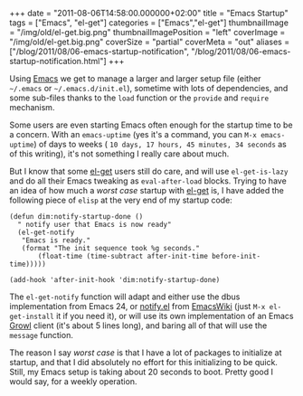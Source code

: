 +++
date = "2011-08-06T14:58:00.000000+02:00"
title = "Emacs Startup"
tags = ["Emacs", "el-get"]
categories = ["Emacs","el-get"]
thumbnailImage = "/img/old/el-get.big.png"
thumbnailImagePosition = "left"
coverImage = "/img/old/el-get.big.png"
coverSize = "partial"
coverMeta = "out"
aliases = ["/blog/2011/08/06-emacs-startup-notification",
           "/blog/2011/08/06-emacs-startup-notification.html"]
+++

Using 
[Emacs](http://www.gnu.org/software/emacs/) we get to manage a larger and larger setup file (either 
`~/.emacs`
or 
`~/.emacs.d/init.el`), sometime with lots of dependencies, and some
sub-files thanks to the 
`load` function or the 
`provide` and 
`require` mechanism.

Some users are even starting Emacs often enough for the startup time to be a
concern.  With an 
`emacs-uptime` (yes it's a command, you can 
`M-x
emacs-uptime`) of days to weeks (
`10 days, 17 hours, 45 minutes, 34 seconds` as
of this writing), it's not something I really care about much.

But I know that some 
[el-get](http://tapoueh.org/emacs/el-get.html) users still do care, and will use 
`el-get-is-lazy`
and do all their Emacs tweaking as 
`eval-after-load` blocks.  Trying to have
an idea of how much a 
*worst case* startup with 
[el-get](http://www.emacswiki.org/emacs/el-get) is, I have added the
following piece of 
`elisp` at the very end of my startup code:

~~~
(defun dim:notify-startup-done ()
  " notify user that Emacs is now ready"
  (el-get-notify
   "Emacs is ready."
   (format "The init sequence took %g seconds."
	   (float-time (time-subtract after-init-time before-init-time)))))

(add-hook 'after-init-hook 'dim:notify-startup-done)
~~~


The 
`el-get-notify` function will adapt and either use the dbus implementation
from Emacs 24, or 
[notify.el](http://www.emacswiki.org/emacs/notify.el) from 
[EmacsWiki](http://www.emacswiki.org/) (just 
`M-x el-get-install` it if
you need it), or will use its own implementation of an Emacs 
[Growl](http://growl.info/) client
(it's about 5 lines long), and baring all of that will use the 
`message`
function.

The reason I say 
*worst case* is that I have a lot of packages to initialize
at startup, and that I did absolutely no effort for this initializing to be
quick.  Still, my Emacs setup is taking about 20 seconds to boot.  Pretty
good I would say, for a weekly operation.
